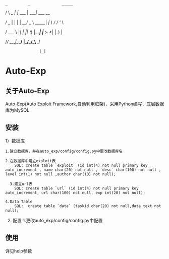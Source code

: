     _         _              _____            

   / \  _   _| |_ ___       | ____|_  ___ __  
  
  / _ \| | | | __/ _ \ _____|  _| \ \/ / '_ \ 
 
 / ___ \ |_| | || (_) |_____| |___ >  <| |_) |

/_/   \_\__,_|\__\___/      |_____/_/\_\ .__/ 
                                   
				   |_|    

Auto-Exp
=============

关于Auto-Exp
-------------------------
Auto-Exp(Auto Exploit Framework,自动利用框架)，采用Python编写，底层数据库为MySQL

安装
------------------------
1）数据库

    1.建立数据库，并在auto_exp/config/config.py中更改数据库名
    
    2.在数据库中建立exploit表
        SQL: create table `exploit` (id int(4) not null primary key auto_increment , name char(20) not null , `desc` char(100) not null , level int(1) not null ,author char(10) not null);
	
	  3.建立url表
        SQL: create table `url` (id int(4) not null primary key auto_increment, url char(100) not null, exp int(20) not null);

    4.Data Table
        SQL:  create table `data` (taskid char(20) not null,data text not null);
2) 配置
   1.更改auto_exp/config/config.py中配置

使用
----------------------
详见help参数




